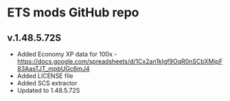 # ETS mods GitHub repo
## v.1.48.5.72S
- Added Economy XP data for 100x - https://docs.google.com/spreadsheets/d/1Cx2an1kIgf9OqR0nSCbXMipF83AasTJT_mpbUGc6mJ4
- Added LICENSE file
- Added SCS extractor
- Updated to 1.48.5.72S
